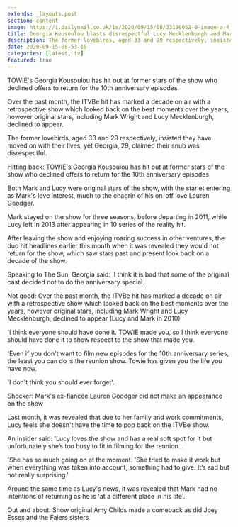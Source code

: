 ```yaml
---
extends: _layouts.post
section: content
image: https://i.dailymail.co.uk/1s/2020/09/15/08/33196052-0-image-a-4_1600155861314.jpg 
title: Georgia Kousoulou blasts disrespectful Lucy Mecklenburgh and Mark Wright for 10th anniversary snub 
description: The former lovebirds, aged 33 and 29 respectively, insisted they have moved on with their lives, yet Georgia, 29, claimed their snub was disrespectful. 
date: 2020-09-15-08-53-16 
categories: [latest, tv] 
featured: true 
--- 
```

TOWIE's Georgia Kousoulou has hit out at former stars of the show who declined offers to return for the 10th anniversary episodes. 

Over the past month, the ITVBe hit has marked a decade on air with a retrospective show which looked back on the best moments over the years, however original stars, including Mark Wright and Lucy Mecklenburgh, declined to appear. 

The former lovebirds, aged 33 and 29 respectively, insisted they have moved on with their lives, yet Georgia, 29, claimed their snub was disrespectful.

Hitting back: TOWIE's Georgia Kousoulou has hit out at former stars of the show who declined offers to return for the 10th anniversary episodes

Both Mark and Lucy were original stars of the show, with the starlet entering as Mark's love interest, much to the chagrin of his on-off love Lauren Goodger. 

Mark stayed on the show for three seasons, before departing in 2011, while Lucy left in 2013 after appearing in 10 series of the reality hit. 

After leaving the show and enjoying roaring success in other ventures, the duo hit headlines earlier this month when it was revealed they would not return for the show, which saw stars past and present look back on a decade of the show. 

Speaking to The Sun, Georgia said: 'I think it is bad that some of the original cast decided not to do the anniversary special...

Not good: Over the past month, the ITVBe hit has marked a decade on air with a retrospective show which looked back on the best moments over the years, however original stars, including Mark Wright and Lucy Mecklenburgh, declined to appear (Lucy and Mark in 2010)

'I think everyone should have done it. TOWIE made you, so I think everyone should have done it to show respect to the show that made you. 

'Even if you don't want to film new episodes for the 10th anniversary series, the least you can do is the reunion show. Towie has given you the life you have now.

'I don't think you should ever forget'.

Shocker: Mark's ex-fiancée Lauren Goodger did not make an appearance on the show 

Last month, it was revealed that due to her family and work commitments, Lucy feels she doesn't have the time to pop back on the ITVBe show.

An insider said: 'Lucy loves the show and has a real soft spot for it but unfortunately she’s too busy to fit in filming for the reunion...

'She has so much going on at the moment. 'She tried to make it work but when everything was taken into account, something had to give. It’s sad but not really surprising.'

Around the same time as Lucy's news, it was revealed that Mark had no intentions of returning as he is 'at a different place in his life'.  

Out and about: Show original Amy Childs made a comeback as did Joey Essex and the Faiers sisters 

